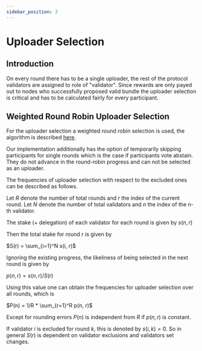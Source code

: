 ```yaml
---
sidebar_position: 3
---
```


# Uploader Selection

## Introduction

On every round there has to be a single uploader, the rest of the protocol validators are assigned to role of "validator". Since rewards are only payed out to nodes who successfully proposed valid bundle the uploader selection is critical and has to be calculated fairly for every participant.

## Weighted Round Robin Uploader Selection

For the uploader selection a weighted round robin selection is used, the algorithm is described
[here](https://learnblockchain.cn/docs/tendermint/spec/reactors/consensus/proposer-selection.html).

Our implementation additionally has the option of temporarily skipping participants for single rounds which
is the case if participants vote abstain. They do not advance in the round-robin progress and can not be
selected as an uploader.

The frequencies of uploader selection with respect to the excluded ones can be described as follows.

Let $R$ denote the number of total rounds and $r$ the index of the current round.
Let $N$ denote the number of total validators and $n$ the index of the n-th validator.

The stake (+ delegation) of each validator for each round is given by
$s(n, r)$

Then the total stake for round r is given by

$S(r) = \sum_{i=1}^N s(i, r)$

Ignoring the existing progress, the likeliness of being selected in the next round is given by

$p(n, r) = s(n, r) / S(r)$

Using this value one can obtain the frequencies for uploader selection over all rounds, which is

$P(n) = 1/R * \sum_{r=1}^R p(n, r)$

Except for rounding errors $P(n)$ is independent from $R$ if $p(n, r)$ is constant.

If validator $i$ is excluded for round $k$, this is denoted by $s(i, k) = 0$. So in general $S(r)$ is
dependent on validator exclusions and validators set changes.
